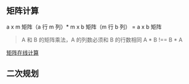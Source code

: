 ## 矩阵计算

a x m 矩阵（a 行 m 列）* m x b 矩阵（m 行 b 列） = a x b 矩阵
> A 和 B 的矩阵乘法，A 的列数必须和 B 的行数相同
> A * B !== B * A

[矩阵在线计算](https://www.shuxuele.com/algebra/matrix-calculator.html)


## 二次规划

